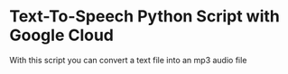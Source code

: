 # Text-To-Speech Python Script with Google Cloud
 With this script you can convert a text file into an mp3 audio file
